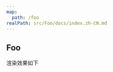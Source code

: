 ```yaml
---
map:
  path: /foo
realPath: src/Foo/docs/index.zh-CN.md
---
```


## Foo

渲染效果如下

<demo src="./demo.vue"
  title="Demo 演示"
  desc="这是一个 Demo 渲染示例">
</demo>

<API src="../index.vue" lang="zh"></API>
